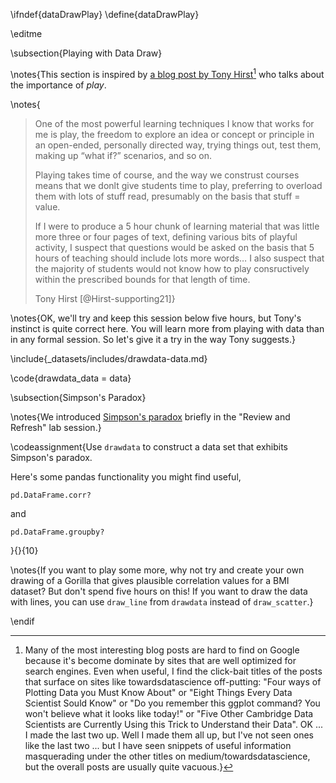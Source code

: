 \ifndef{dataDrawPlay}
\define{dataDrawPlay}

\editme

\subsection{Playing with Data Draw}

\notes{This section is inspired by [a blog post by Tony Hirst](https://blog.ouseful.info/)[^hot-tip] who talks about the importance of *play*.

[^hot-tip]: Many of the most interesting blog posts are hard to find on Google because it's become dominate by sites that are well optimized for search engines. Even when useful, I find the click-bait titles of the posts that surface on sites like towardsdatascience off-putting: "Four ways of Plotting Data you Must Know About" or "Eight Things Every Data Scientist Sould Know" or "Do you remember this ggplot command? You won't believe what it looks like today!" or "Five Other Cambridge Data Scientists are Currently Using this Trick to Understand their Data". OK ... I made the last two up. Well I made them all up, but I've not seen ones like the last two ... but I have seen snippets of useful information masquerading under the other titles on medium/towardsdatascience, but the overall posts are usually quite vacuous.}


\notes{
> One of the most powerful learning techniques I know that works for me is play, the freedom to explore an idea or concept or principle in an open-ended, personally directed way, trying things out, test them, making up “what if?” scenarios, and so on.
>
> Playing takes time of course, and the way we construst courses means that we donlt give students time to play, preferring to overload them with lots of stuff read, presumably on the basis that stuff = value.
>
> If I were to produce a 5 hour chunk of learning material that was little more three or four pages of text, defining various bits of playful activity, I suspect that questions would be asked on the basis that 5 hours of teaching should include lots more words… I also suspect that the majority of students would not know how to play consructively within the prescribed bounds for that length of time.
>
> Tony Hirst [@Hirst-supporting21]}


\notes{OK, we'll try and keep this session below five hours, but Tony's instinct is quite correct here. You will learn more from playing with data than in any formal session. So let's give it a try in the way Tony suggests.}

\include{_datasets/includes/drawdata-data.md}

\code{drawdata_data = data}

\subsection{Simpson's Paradox}

\notes{We introduced [Simpson's paradox](https://en.wikipedia.org/wiki/Simpson%27s_paradox) briefly in the "Review and Refresh" lab session.}


\codeassignment{Use `drawdata` to construct a data set that exhibits Simpson's paradox.

Here's some pandas functionality you might find useful, 

```
pd.DataFrame.corr?
```

and

```
pd.DataFrame.groupby?
```
}{}{10}

\notes{If you want to play some more, why not try and create your own drawing of a Gorilla that gives plausible correlation values for a BMI dataset? But don't spend five hours on this! If you want to draw the data with lines, you can use `draw_line` from `drawdata` instead of `draw_scatter`.}


\endif
